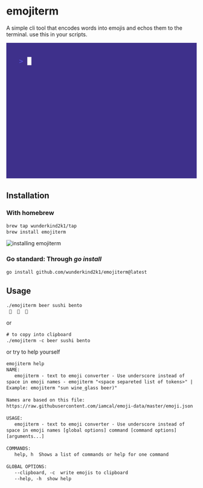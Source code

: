 # emojiterm
A simple cli tool that encodes words into emojis and echos them to the terminal. use this in your scripts.

![using emojiterm](vhs/emojiterm-running.gif)


## Installation

### With homebrew

```shell
brew tap wunderkind2k1/tap
brew install emojiterm
```

![installing emojiterm](vhs/emojiterm-installation.gif)

### Go standard: Through _go install_

```shell
go install github.com/wunderkind2k1/emojiterm@latest
```

## Usage

```shell
./emojiterm beer sushi bento
 🍺  🍣  🍱
```

or 
```shell
# to copy into clipboard
./emojiterm -c beer sushi bento
```

or try to help yourself
```shell
emojiterm help                                                                  
NAME:
   emojiterm - text to emoji converter - Use underscore instead of space in emoji names - emojiterm "<space separeted list of tokens>" | Example: emojiterm "sun wine_glass beer)"
                                                                                          Names are based on this file: https://raw.githubusercontent.com/iamcal/emoji-data/master/emoji.json

USAGE:
   emojiterm - text to emoji converter - Use underscore instead of space in emoji names [global options] command [command options] [arguments...]

COMMANDS:
   help, h  Shows a list of commands or help for one command

GLOBAL OPTIONS:
   --clipboard, -c  write emojis to clipboard
   --help, -h  show help
```
